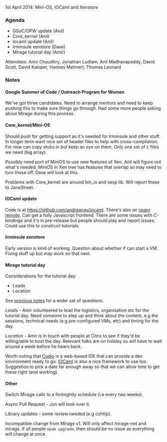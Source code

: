 1st April 2014: Mini-OS, IOCaml and Xenstore

### Agenda ###

* GSoC/OPW update (Anil)
* Core_kernel (Anil)
* Iocaml update (Anil)
* Irminsule xenstore (Dave)
* Mirage tutorial day (Amir)

Attendees: Amir Chaudhry, Jonathan Ludlam, Anil Madhavapeddy, David Scott,
David Kaloper, Hannes Mehnert, Thomas Leonard

### Notes ###

#### Google Summer of Code / Outreach Program for Women ####

We've got three candidates.  Need to arrange mentors and need to keep
pushing this to make sure things go through. Had some more people asking
about Mirage during this process.


#### Core_kernel/Mini-OS ####

Should push for getting support as it's needed for Irminsule and other stuff.
In longer term want nice set of header files to help with cross-compilation.
For now can copy stubs in but keep an eye on them. Only one set of c files
we need (big array).

Possibly need port of MiniOS to use new features of Xen.  Anil will figure
out what's needed. MiniOS in Xen tree has features that overlap so may need
to turn those off. Dave will look at this.

Problems with Core_kernel are around bin_io and sexp lib. Will report these
to JaneStreet. 


#### IOCaml update ####

Code is at https://github.com/andrewray/iocaml.  There's also an
[opam remote][]. Can get a fully Javascript frontend. There are some issues
with C-bindings and it's in pre-release but people should play and report
issues. Could use this to construct tutorials.

[opam remote]: https://github.com/andrewray/opam

#### Irminsule xenstore ####

Early version is kind of working.  Question about whether if can start a VM.
Fixing stuff up but may work on that next.  


#### Mirage tutorial day ####

Considerations for the tutorial day:

- Leads
- Location

See [previous notes][] for a wider set of questions.

*Leads* - Amir volunteered to lead the logistics, organisation etc for the
tutorial day.  Need someone to step up and think about the content, e.g the
sessions, technical needs (e.g pre-configured VMs, etc) and timing for the
day.

*Location* - Amir is in touch with people at Citrix to see if they'd be
willing/able to host the day.  Relevant folks are on holiday so will have to
wait around a week before he hears back.

Worth noting that [Codio][] is a web-based IDE that can provide a dev
environment ready to go. [IOCaml][] is also a nice framework to use too.
Suggestion to pick a date far enough away so that we can allow time to get
these right (and working).

[previous notes]: /wiki/weekly-2014-03-18#Miragetutorialday
[Codio]: https://codio.com
[IOCaml]: https://github.com/andrewray/iocaml


#### Other ####

Switch Mirage calls to a fortnightly schedule (i.e every two weeks).

Async Pull Request - Jon will look over it.

Library updates - some review needed (e.g cohttp).

Incompatible change from Mirage v1.  Will only affect mirage-net and mirage.
if all people `opam upgrade`, then should be no issue as everything will
change at once.
